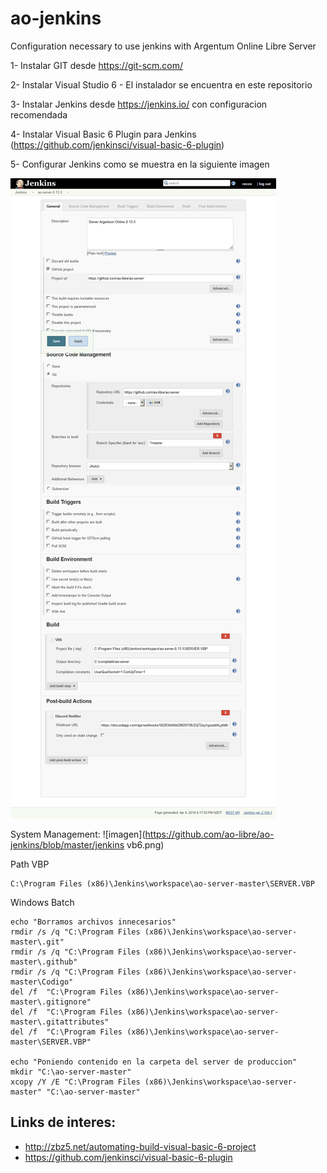 # ao-jenkins
Configuration necessary to use jenkins with Argentum Online Libre Server

1- Instalar GIT desde https://git-scm.com/

2- Instalar Visual Studio 6 - El instalador se encuentra en este repositorio

3- Instalar Jenkins desde https://jenkins.io/ con configuracion recomendada

4- Instalar Visual Basic 6 Plugin para Jenkins (https://github.com/jenkinsci/visual-basic-6-plugin)

5- Configurar Jenkins como se muestra en la siguiente imagen

![imagen](https://github.com/ao-libre/ao-jenkins/blob/master/jenkins-config.png)

System Management:
![imagen](https://github.com/ao-libre/ao-jenkins/blob/master/jenkins vb6.png)

Path VBP
```
C:\Program Files (x86)\Jenkins\workspace\ao-server-master\SERVER.VBP
```

Windows Batch
```
echo "Borramos archivos innecesarios"
rmdir /s /q "C:\Program Files (x86)\Jenkins\workspace\ao-server-master\.git" 
rmdir /s /q "C:\Program Files (x86)\Jenkins\workspace\ao-server-master\.github"
rmdir /s /q "C:\Program Files (x86)\Jenkins\workspace\ao-server-master\Codigo"
del /f  "C:\Program Files (x86)\Jenkins\workspace\ao-server-master\.gitignore"
del /f  "C:\Program Files (x86)\Jenkins\workspace\ao-server-master\.gitattributes"
del /f  "C:\Program Files (x86)\Jenkins\workspace\ao-server-master\SERVER.VBP"

echo "Poniendo contenido en la carpeta del server de produccion"
mkdir "C:\ao-server-master" 
xcopy /Y /E "C:\Program Files (x86)\Jenkins\workspace\ao-server-master" "C:\ao-server-master"
```

## Links de interes:
- http://zbz5.net/automating-build-visual-basic-6-project
- https://github.com/jenkinsci/visual-basic-6-plugin
